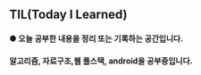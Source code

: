 ## TIL(Today I Learned)

#### ● 오늘 공부한 내용을 정리 또는 기록하는 공간입니다.

#### 알고리즘, 자료구조,웹 풀스택, android을 공부중입니다.
